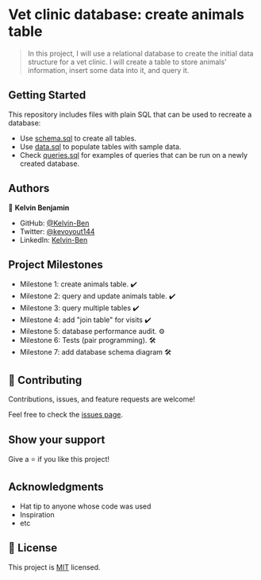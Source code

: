 # Vet clinic database: create animals table

> In this project, I will use a relational database to create the initial data structure for a vet clinic. I will create a table to store animals' information, insert some data into it, and query it.

## Getting Started

This repository includes files with plain SQL that can be used to recreate a database:

- Use [schema.sql](./schema.sql) to create all tables.
- Use [data.sql](./data.sql) to populate tables with sample data.
- Check [queries.sql](./queries.sql) for examples of queries that can be run on a newly created database. 

## Authors

👤 **Kelvin Benjamin**

- GitHub: [@Kelvin-Ben](https://github.com/Kelvin-Ben)
- Twitter: [@kevoyout144](https://twitter.com/kevoyout144)
- LinkedIn: [Kelvin-Ben](https://www.linkedin.com/in/kelvin-ben-323043173/)

## Project Milestones

- Milestone 1: create animals table. :heavy_check_mark:  
- Milestone 2: query and update animals table. :heavy_check_mark: 
- Milestone 3: query multiple tables :heavy_check_mark:
- Milestone 4: add "join table" for visits :heavy_check_mark:
- Milestone 5: database performance audit. :gear:
- Milestone 6: Tests (pair programming). :hammer_and_wrench:
- Milestone 7: add database schema diagram :hammer_and_wrench:


## 🤝 Contributing

Contributions, issues, and feature requests are welcome!

Feel free to check the [issues page](../../issues/).

## Show your support

Give a ⭐️ if you like this project!

## Acknowledgments

- Hat tip to anyone whose code was used
- Inspiration
- etc

## 📝 License

This project is [MIT](./MIT.md) licensed.
